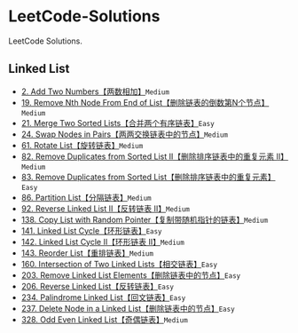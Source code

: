 # LeetCode-Solutions

LeetCode Solutions.

## Linked List

- [2. Add Two Numbers【两数相加】](Linked%20List/2.md)`Medium`
- [19. Remove Nth Node From End of List【删除链表的倒数第N个节点】](Linked%20List/19.md)`Medium`
- [21. Merge Two Sorted Lists【合并两个有序链表】](Linked%20List/21.md)`Easy`
- [24. Swap Nodes in Pairs【两两交换链表中的节点】](Linked%20List/24.md)`Medium`
- [61. Rotate List【旋转链表】](Linked%20List/61.md)`Medium`
- [82. Remove Duplicates from Sorted List II【删除排序链表中的重复元素 II】](Linked%20List/82.md)`Medium`
- [83. Remove Duplicates from Sorted List【删除排序链表中的重复元素】](Linked%20List/83.md)`Easy`
- [86. Partition List【分隔链表】](Linked%20List/86.md)`Medium`
- [92. Reverse Linked List II【反转链表 II】](Linked%20List/92.md)`Medium`
- [138. Copy List with Random Pointer【复制带随机指针的链表】](Linked%20List/138.md)`Medium`
- [141. Linked List Cycle【环形链表】](Linked%20List/141.md)`Easy`
- [142. Linked List Cycle II【环形链表 II】](Linked%20List/142.md)`Medium`
- [143. Reorder List【重排链表】](Linked%20List/143.md)`Medium`
- [160. Intersection of Two Linked Lists【相交链表】](Linked%20List/160.md)`Easy`
- [203. Remove Linked List Elements【删除链表中的节点】](Linked%20List/203.md)`Easy`
- [206. Reverse Linked List【反转链表】](Linked%20List/206.md)`Easy`
- [234. Palindrome Linked List【回文链表】](Linked%20List/234.md)`Easy`
- [237. Delete Node in a Linked List【删除链表中的节点】](Linked%20List/237.md)`Easy`
- [328. Odd Even Linked List【奇偶链表】](Linked%20List/328.md)`Medium`